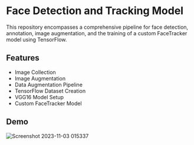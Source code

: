 
# Face Detection and Tracking Model

This repository encompasses a comprehensive pipeline for face detection, annotation, image augmentation, and the training of a custom FaceTracker model using TensorFlow.
## Features

- Image Collection
- Image Augmentation
- Data Augmentation Pipeline
- TensorFlow Dataset Creation
- VGG16 Model Setup
- Custom FaceTracker Model


## Demo

![Screenshot 2023-11-03 015337](https://github.com/code-inhub/AgroTech/assets/95998892/0f6a38c9-3f9d-4f35-a10e-b7733ccff9ce)

